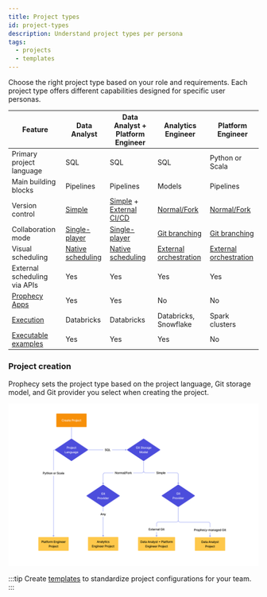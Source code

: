 ```yaml
---
title: Project types
id: project-types
description: Understand project types per persona
tags:
  - projects
  - templates
---
```


Choose the right project type based on your role and requirements. Each project type offers different capabilities designed for specific user personas.

| Feature                                                        | Data Analyst                                   | Data Analyst + Platform Engineer                                  | Analytics Engineer                                 | Platform Engineer                                  |
| -------------------------------------------------------------- | ---------------------------------------------- | ----------------------------------------------------------------- | -------------------------------------------------- | -------------------------------------------------- |
| Primary project language                                       | SQL                                            | SQL                                                               | SQL                                                | Python or Scala                                    |
| Main building blocks                                           | Pipelines                                      | Pipelines                                                         | Models                                             | Pipelines                                          |
| Version control                                                | [Simple](/analysts/versioning)                 | [Simple](/analysts/versioning) + [External CI/CD](/engineers/git) | [ Normal/Fork](/engineers/git)                     | [Normal/Fork](/engineers/git)                      |
| Collaboration mode                                             | [Single-player](/analysts/collaboration-modes) | [Single-player](/analysts/collaboration-modes)                    | [Git branching](/engineers/git-best-practices)     | [Git branching](/engineers/git-best-practices)     |
| Visual scheduling                                              | [Native scheduling](/analysts/scheduling)      | [Native scheduling](/analysts/scheduling)                         | [External orchestration](/engineers/orchestration) | [External orchestration](/engineers/orchestration) |
| External scheduling via APIs                                   | Yes                                            | Yes                                                               | Yes                                                | Yes                                                |
| [Prophecy Apps](/analysts/business-applications)               | Yes                                            | Yes                                                               | No                                                 | No                                                 |
| [Execution](/administration/fabrics)                           | Databricks                                     | Databricks                                                        | Databricks, Snowflake                              | Spark clusters                                     |
| [Executable examples](/analysts/gems#interactive-gem-examples) | Yes                                            | Yes                                                               | Yes                                                | No                                                 |

### Project creation

Prophecy sets the project type based on the project language, Git storage model, and Git provider you select when creating the project.

![Project creation per persona](img/project-personas.png)

:::tip
Create [templates](docs/administration/project-types/project-creation-template.md) to standardize project configurations for your team.
:::
